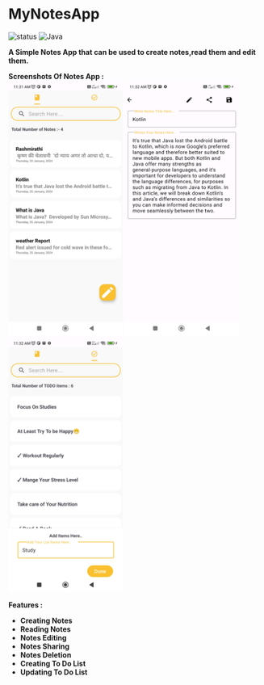 # MyNotesApp
![status](https://img.shields.io/badge/Status-Active-brightgreen)
![Java](https://img.shields.io/badge/Java-100%25-brightgreen)

<b>A Simple Notes App that can be used to create notes,read them and edit them.</b><br>

<b>Screenshots Of Notes App : </br>
<img src ="https://github.com/DixitKashyap/Notes_App/blob/main/Screenshots/1.jpg"
width=45% height=30%/>
<img src = "https://github.com/DixitKashyap/Notes_App/blob/main/Screenshots/2.jpg"
width=45% height=30%/>
<img src = "https://github.com/DixitKashyap/Notes_App/blob/main/Screenshots/3.jpg"
width=45% height=30%/>
</br>

<b> Features : </b>
<ul>
<li>Creating Notes
<li>Reading Notes</li>
<li>Notes Editing
<li>Notes Sharing 
<li>Notes Deletion
<li>Creating To Do List
<li>Updating To Do List
</ul>




